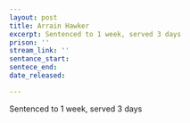 ```yaml
---
layout: post
title: Arrain Hawker
excerpt: Sentenced to 1 week, served 3 days
prison: ''
stream_link: ''
sentance_start: 
sentece_end: 
date_released: 

---
```

Sentenced to 1 week, served 3 days